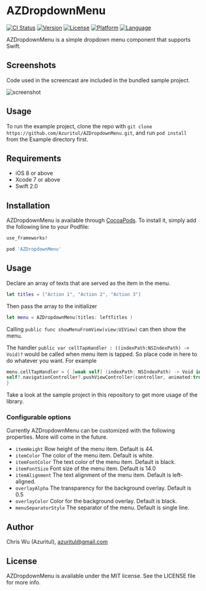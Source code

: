 # AZDropdownMenu

[![CI Status](http://img.shields.io/travis/Azuritul/AZDropdownMenu.svg?style=flat)](https://travis-ci.org/Azuritul/AZDropdownMenu)
[![Version](https://img.shields.io/cocoapods/v/AZDropdownMenu.svg?style=flat)](http://cocoapods.org/pods/AZDropdownMenu)
[![License](https://img.shields.io/cocoapods/l/AZDropdownMenu.svg?style=flat)](http://cocoapods.org/pods/AZDropdownMenu)
[![Platform](https://img.shields.io/cocoapods/p/AZDropdownMenu.svg?style=flat)](http://cocoapods.org/pods/AZDropdownMenu)
[![Language](https://img.shields.io/badge/swift-2.0-orange.svg)](http://swift.org)

AZDropdownMenu is a simple dropdown menu component that supports Swift.

## Screenshots
Code used in the screencast are included in the bundled sample project.

![screenshot](https://cloud.githubusercontent.com/assets/879197/12143573/0654fec2-b4c5-11e5-80fd-d80f6b7df058.gif)

## Usage

To run the example project, clone the repo with `git clone https://github.com/Azuritul/AZDropdownMenu.git`, and run `pod install` from the Example directory first.

## Requirements
- iOS 8 or above
- Xcode 7 or above
- Swift 2.0

## Installation

AZDropdownMenu is available through [CocoaPods](http://cocoapods.org). To install
it, simply add the following line to your Podfile:

```ruby
use_frameworks!

pod 'AZDropdownMenu'
```

## Usage

Declare an array of texts that are served as the item in the menu.
```swift
let titles = ["Action 1", "Action 2", "Action 3"]

```
Then pass the array to the initializer
```swift
let menu = AZDropdownMenu(titles: leftTitles )
```
Calling `public func showMenuFromView(view:UIView)` can then show the menu.

The handler `public var cellTapHandler : ((indexPath:NSIndexPath) -> Void)?` would be called
when menu item is tapped. So place code in here to do whatever you want. For example

```swift
menu.cellTapHandler = { [weak self] (indexPath: NSIndexPath) -> Void in
self?.navigationController?.pushViewController(controller, animated:true)
}
```

Take a look at the sample project in this repository to get more usage of the library.

### Configurable options
Currently AZDropdownMenu can be customized with the following properties. More will come in the future.

- `itemHeight` Row height of the menu item. Default is 44.
- `itemColor` The color of the menu item. Default is white.
- `itemFontColor` The text color of the menu item. Default is black.
- `itemFontSize` Font size of the menu item. Default is 14.0
- `itemAlignment` The text alignment of the menu item. Default is left-aligned.
- `overlayAlpha` The transparency for the background overlay. Default is 0.5
- `overlayColor` Color for the background overlay. Default is black.
- `menuSeparatorStyle` The separator of the menu. Default is single line.


## Author

Chris Wu (Azuritul), azuritul@gmail.com

## License

AZDropdownMenu is available under the MIT license. See the LICENSE file for more info.
